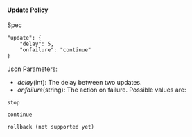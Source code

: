 #### Update Policy

Spec
```
"update": {
    "delay": 5,
    "onfailure": "continue"
}
```

Json Parameters:
+ *delay*(int): The delay between two updates.
+ *onfailure*(string): The action on failure. Possible values are:
```
stop

continue

rollback (not supported yet) 
```
